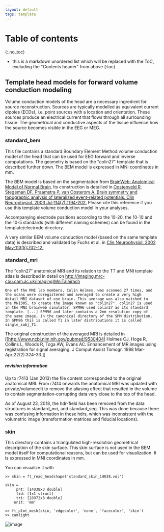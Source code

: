 ```yaml
---
layout: default
tags: template
---
```


# Table of contents
{:.no_toc}

* this is a markdown unordered list which will be replaced with the ToC, excluding the "Contents header" from above
{:toc}

## Template head models for forward volume conduction modeling

Volume conduction models of the head are a necessary ingredient for source reconstruction. Sources are typically modelled as equivalent current dipoles (ECDs), i.e. point sources with a location and orientation. These sources produce an electrical current that flows through all surrounding tissue. The geometrical and conductive aspects of the tissue influence how the source becomes visible in the EEG or MEG.

### standard_bem

This file contains a standard Boundary Element Method volume conduction model of the head that can be used for EEG forward and inverse computations. The geometry is based on the "colin27" template that is described further down. The BEM model is expressed in MNI coordinates in mm.

The BEM model is based on the segmentation from [BrainWeb: Anatomical Model of Normal Brain](http://brainweb.bic.mni.mcgill.ca/brainweb/anatomic_normal.html). Its construction is detailled in [Oostenveld R, Stegeman DF, Praamstra P, van Oosterom A. Brain symmetry and topographic analysis of lateralized event-related potentials. Clin Neurophysiol. 2003 Jul;114(7):1194-202.](http://www.ncbi.nlm.nih.gov/pubmed/12842715) Please cite this reference if you use this template volume conduction model in your analyses.

Accompanying electrode positions according to the 10-20, the 10-10 and the 10-5 standards (with different naming schemes) can be found in the template/electrode directory.

A very similar BEM volume conduction model (based on the same template data) is described and validated by Fuchs et al. in [Clin Neurophysiol. 2002 May;113(5):702-12.](http://www.ncbi.nlm.nih.gov/pubmed/11976050)

### standard_mri

The "colin27" anatomical MRI and its relation to the TT and MNI template atlas is described in detail on http://imaging.mrc-cbu.cam.ac.uk/imaging/MniTalairach


	One of the MNI lab members, Colin Holmes, was scanned 27 times, and
	the scans were coregistered and averaged to create a very high
	detail MRI dataset of one brain. This average was also matched to
	the MNI305, to create the image known as "colin27". colin27 is used
	in the MNI brainweb simulator. SPM96 used colin27 as its standard
	template. [...] SPM96 and later contains a 2mm resolution copy of
	the same image, in the canonical directory of the SPM distribution.
	In SPM96 this is called T1 in later distributions it is called
	single_subj_T1.

The original construction of the averaged MRI is detailed in
[[http://www.ncbi.nlm.nih.gov/pubmed/9530404|
Holmes CJ, Hoge R, Collins L, Woods R, Toga AW, Evans AC.
Enhancement of MR images using registration for signal averaging.
J Comput Assist Tomogr. 1998 Mar-Apr;22(2):324-33.]]

##### revision information

Up to r7413 (Jan 2013) the file content corresponded to the original anatomical
MRI. From r7414 onwards the anatomical MRI  was updated with private/volumeedit to remove the aliasing effect that resulted in the volume to contain segmentation-corrupting data very close to the top of the head.

As of August 23, 2018, the hdr-field has been removed from the data structures in standard_mri, and standard_seg. This was done because there was confusing information in these hdrs, which was inconsistent with the volumetric image (transformation matrices and fiducial locations).
###  skin

This directory contains a triangulated high-resolution geometrical description of the skin surface. This skin surface is not used in the BEM model itself for computational reasons, but can be used for visualization. It is expressed in MNI coordinates in mm.  

You can visualize it with


	>> skin = ft_read_headshape('standard_skin_14038.vol')

	skin =
	     pnt: [14038x3 double]
	     fid: [1x1 struct]
	     tri: [28072x3 double]
	    unit: 'mm'

	>> ft_plot_mesh(skin, 'edgecolor', 'none', 'facecolor', 'skin')
	>> camlight

![image](/media/template/headmodel_skin.png@300)
